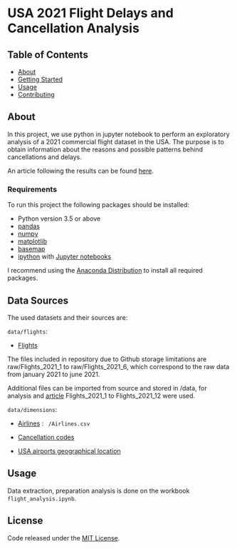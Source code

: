 # USA 2021 Flight Delays and Cancellation Analysis

## Table of Contents

- [About](#about)
- [Getting Started](#getting_started)
- [Usage](#usage)
- [Contributing](../CONTRIBUTING.md)

## About <a name = "about"></a>

In this project, we use python in jupyter notebook to perform an exploratory analysis of a 2021 commercial flight dataset in the USA. The purpose is to obtain information about the reasons and possible patterns behind cancellations and delays. 

An article following the results can be found [here](https://medium.com/@dianags1811/all-you-need-to-know-to-avoid-a-flight-delay-ae78971c440c).



### Requirements 
To run this project the following packages should be installed:

- Python version 3.5 or above
- [pandas](http://pandas.pydata.org/)
- [numpy](http://www.numpy.org/)
- [matplotlib](http://matplotlib.org/)
- [basemap](https://matplotlib.org/basemap/index.html)
- [ipython](http://ipython.org) with [Jupyter notebooks](https://jupyter.org/)

I recommend using the [Anaconda Distribution](https://www.anaconda.com/products/distribution) to install all required packages. 


## Data Sources <a name = "getting_started"></a>

The used datasets and their sources are:

` data/flights `:

- [Flights](https://www.kaggle.com/datasets/robikscube/flight-delay-dataset-20182022) 

The files included in repository due to Github storage limitations are raw/Flights_2021_1 to raw/Flights_2021_6, which correspond to the raw data from january 2021 to june 2021.

Additional files can be imported from source and stored in /data, for analysis and [article](https://medium.com/@dianags1811/all-you-need-to-know-to-avoid-a-flight-delay-ae78971c440c) Flights_2021_1 to Flights_2021_12 were used. 

` data/dimensions `:

- [Airlines](https://www.kaggle.com/datasets/robikscube/flight-delay-dataset-20182022) : ` /Airlines.csv`

- [Cancellation codes](https://www.transtats.bts.gov/FieldInfo.asp?Svryq_Qr5p=f2rpvsvr5%FDgur%FDern510%FDS14%FDPn0pryyn6v10&Svryq_gB2r=Pun4&Y11x72_gnoyr=Y_PNaPRYYNgVba&gnoyr_VQ=FGK&flf_gnoyr_anzr=g_bagVZR_ZNeXRgVaT&fB5_Svryq_anzr=PNaPRYYNgVba_PbQR)

- [USA airports geographical location](https://www.kaggle.com/datasets/nancyalaswad90/us-airports)

## Usage <a name = "usage"></a>

Data extraction, preparation analysis is done on the workbook ` flight_analysis.ipynb `. 

## License
Code released under the [MIT License](https://github.com/apt-getdiana/usa_flights/blob/main/LICENSE).
